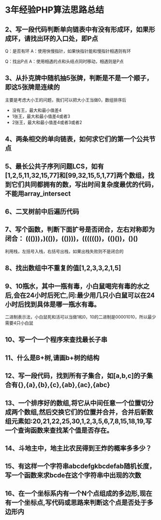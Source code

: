 # 3年经验PHP算法思路总结

## 2、写一段代码判断单向链表中有没有形成环，如果形成环，请找出环的入口处，即P点

Q：是否有环
A：使用快慢指针，如果快指针能和慢指针相遇则有环

Q：找出P点
A：使用相遇的点和头结点同时移动，相遇则是P点

## 3、从扑克牌中随机抽5张牌，判断是不是一个顺子，即这5张牌是连续的

主要是考虑大小王的问题，我们可以把大小王当做0，数组排序后

- 没有王，最大和最小值差4
- 1张王，最大和最小值差4或者3
- 2张王，最大和最小值差4或者3或者2

## 4、两条相交的单向链表，如何求它们的第一个公共节点

## 5、最长公共子序列问题LCS，如有[1,2,5,11,32,15,77]和[99,32,15,5,1,77]两个数组，找到它们共同都拥有的数，写出时间复杂度最优的代码，不能用array_intersect

## 6、二叉树前中后遍历代码

## 7、写个函数，判断下面扩号是否闭合，左右对称即为闭合： ((()))，)(())，(())))，(((((())，(()())，()()

利用栈，左括号入栈，右括号出栈，如果出栈失败则不是闭合的

## 8、找出数组中不重复的值[1,2,3,3,2,1,5]

## 9、10瓶水，其中一瓶有毒，小白鼠喝完有毒的水之后,会在24小时后死亡,问:最少用几只小白鼠可以在24小时后找到具体是哪一瓶水有毒。

二进制表示法，小白鼠死和活可以当做1和0，10的二进制是00001010，所以最少需要4只小白鼠

## 10、写一个一个程序来查找最长子串

## 11、什么是B+树,请画b+树的结构

## 12、写一段代码，找到所有子集合，如[a,b,c]的子集合有{},{a},{b},{c},{ab},{ac},{abc}

## 13、一个排序好的数组,将它从中间任意一个位置切分成两个数组,然后交换它们的位置并合并，合并后新数组元素如:20,21,22,25,30,1,2,3,5,6,7,8,15,18,19,写一个查询函数来查找某个值是否存在。

## 14、斗地主中，地主比农民得到王炸的概率多多少？

## 15、有这样一个字符串abcdefgkbcdefab随机长度，写一个函数来求bcde在这个字符串中出现的次数

## 16、在一个坐标系内有一个N个点组成的多边形,现在有一个坐标点,写代码或思路来判断这个点是否处于多边形内
